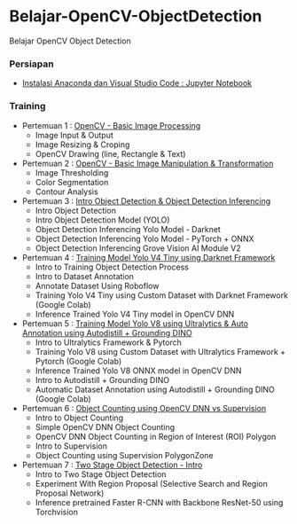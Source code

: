 # Belajar-OpenCV-ObjectDetection
Belajar OpenCV Object Detection

### Persiapan
- [Instalasi Anaconda dan Visual Studio Code : Jupyter Notebook](https://github.com/Muhammad-Yunus/Belajar-OpenCV-ObjectDetection/blob/main/Pengenalan%20Anaconda%20Dan%20VS%20Code%20Jupyter%20Notebook.pptx)


### Training
- Pertemuan 1 : [OpenCV - Basic Image Processing](https://github.com/Muhammad-Yunus/Belajar-OpenCV-ObjectDetection/tree/main/Pertemuan%201)
	- Image Input & Output
	- Image Resizing & Croping
	- OpenCV Drawing (line, Rectangle & Text)
- Pertemuan 2 : [OpenCV - Basic Image Manipulation & Transformation](https://github.com/Muhammad-Yunus/Belajar-OpenCV-ObjectDetection/tree/main/Pertemuan%202)
	- Image Thresholding
	- Color Segmentation
	- Contour Analysis
- Pertemuan 3 : [Intro Object Detection & Object Detection Inferencing](https://github.com/Muhammad-Yunus/Belajar-OpenCV-ObjectDetection/tree/main/Pertemuan%203)
	- Intro Object Detection
	- Intro Object Detection Model (YOLO)
	- Object Detection Inferencing Yolo Model - Darknet
	- Object Detection Inferencing Yolo Model - PyTorch + ONNX
	- Object Detection Inferencing Grove Vision AI Module V2
- Pertemuan 4 : [Training Model Yolo V4 Tiny using Darknet Framework](https://github.com/Muhammad-Yunus/Belajar-OpenCV-ObjectDetection/tree/main/Pertemuan%204)
	- Intro to Training Object Detection Process
	- Intro to Dataset Annotation
	- Annotate Dataset Using Roboflow
	- Training Yolo V4 Tiny using Custom Dataset with Darknet Framework (Google Colab)
	- Inference Trained Yolo V4 Tiny model in OpenCV DNN
- Pertemuan 5 : [Training Model Yolo V8 using Ultralytics & Auto Annotation using Autodistill + Grounding DINO](https://github.com/Muhammad-Yunus/Belajar-OpenCV-ObjectDetection/tree/main/Pertemuan%205)
	- Intro to Ultralytics Framework & Pytorch
	- Training Yolo V8 using Custom Dataset with Ultralytics Framework + Pytorch (Google Colab)
	- Inference Trained Yolo V8 ONNX model in OpenCV DNN
	- Intro to Autodistill + Grounding DINO 
	- Automatic Dataset Annotation using Autodistill + Grounding DINO (Google Colab)
- Pertemuan 6 : [Object Counting using OpenCV DNN vs Supervision](https://github.com/Muhammad-Yunus/Belajar-OpenCV-ObjectDetection/tree/main/Pertemuan%206)
	- Intro to Object Counting
	- Simple OpenCV DNN Object Counting
	- OpenCV DNN Object Counting in Region of Interest (ROI) Polygon
	- Intro to Supervision
	- Object Counting using Supervision PolygonZone
- Pertemuan 7 : [Two Stage Object Detection - Intro](https://github.com/Muhammad-Yunus/Belajar-OpenCV-ObjectDetection/tree/main/Pertemuan%207)
	- Intro to Two Stage Object Detection
	- Experiment With Region Proposal (Selective Search and Region Proposal Network)
	- Inference pretrained Faster R-CNN with Backbone ResNet-50 using Torchvision